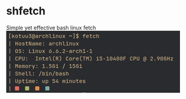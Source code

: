 # shfetch
Simple yet effective bash linux fetch
![alt text](https://github.com/Kotuu3/shfetch/blob/main/image.png?raw=true)
